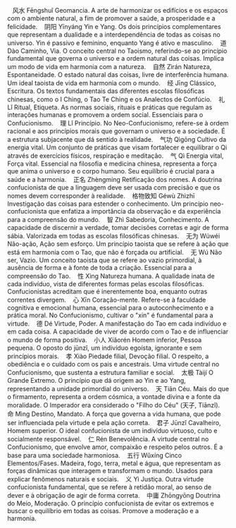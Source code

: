 

   风水 	Fēngshuǐ	 Geomancia. A arte de harmonizar os edifícios e os espaços com o ambiente natural, a fim de promover a saúde, a prosperidade e a felicidade.
   阴阳 	Yīnyáng	 Yin e Yang. Os dois princípios complementares que representam a dualidade e a interdependência de todas as coisas no universo. Yin é passivo e feminino, enquanto Yang é ativo e masculino.
   道 	Dào	 Caminho, Via. O conceito central no Taoismo, referindo-se ao princípio fundamental que governa o universo e a ordem natural das coisas. Implica um modo de vida em harmonia com a natureza.
   自然 	Zìrán	 Natureza, Espontaneidade. O estado natural das coisas, livre de interferência humana. Um ideal taoista de vida em harmonia com o mundo.
   经 	Jīng	 Clássico, Escritura. Os textos fundamentais das diferentes escolas filosóficas chinesas, como o I Ching, o Tao Te Ching e os Analectos de Confúcio.
   礼 	Lǐ	 Ritual, Etiqueta. As normas sociais, rituais e práticas que regulam as interações humanas e promovem a ordem social. Essenciais para o Confucionismo.
   理 	Lǐ	 Princípio. No Neo-Confucionismo, refere-se à ordem racional e aos princípios morais que governam o universo e a sociedade. É a estrutura subjacente que dá sentido à realidade.
   气功 	Qìgōng	 Cultivo da energia vital. Um conjunto de práticas que visam fortalecer e equilibrar o Qi através de exercícios físicos, respiração e meditação.
   气 	Qì	 Energia vital, Força vital. Essencial na filosofia e medicina chinesa, representa a força que anima o universo e o corpo humano. Seu equilíbrio é crucial para a saúde e a harmonia.
   正名 	Zhèngmíng	 Retificação dos nomes. A doutrina confucionista de que a linguagem deve ser usada com precisão e que os nomes devem corresponder à realidade.
   格物致知 	Géwù Zhìzhī	 Investigação das coisas para estender o conhecimento. Um princípio neo-confucionista que enfatiza a importância da observação e da experiência para a compreensão do mundo.
   智 	Zhì	 Sabedoria, Conhecimento. A capacidade de discernir a verdade, tomar decisões corretas e agir de forma sábia. Valorizada em todas as escolas filosóficas chinesas.
   无为 	Wúwéi	 Não-ação, Ação sem esforço. Um princípio taoista que se refere à ação que está em harmonia com o Tao, que não é forçada ou artificial.
   无 	Wú	 Não ser, Vazio. Um conceito taoista que se refere ao vazio primordial, à ausência de forma e à fonte de toda a criação. Essencial para a compreensão do Tao.
   性 	Xìng	 Natureza humana. A qualidade inata de cada indivíduo, vista de diferentes formas pelas escolas filosóficas. Confucionistas acreditam que é inerentemente boa, enquanto outras correntes divergem.
   心 	Xīn	 Coração-mente. Refere-se à faculdade cognitiva e emocional humana, essencial para o autoconhecimento e a prática moral. No Confucionismo, cultivar o "xin" é fundamental para a virtude.
   德 	Dé	 Virtude, Poder. A manifestação do Tao em cada indivíduo e em cada coisa. A capacidade de viver de acordo com o Tao e de influenciar o mundo de forma positiva.
   小人 	Xiǎorén	 Homem inferior, Pessoa pequena. O oposto do jūnzǐ, um indivíduo egoísta, ignorante e sem princípios morais.
   孝 	Xiào	 Piedade filial, Devoção filial. O respeito, a obediência e o cuidado com os pais e ancestrais. Uma virtude central no Confucionismo, que sustenta a estrutura familiar e social.
   太极 	Tàijí	 O Grande Extremo. O princípio que dá origem ao Yin e ao Yang, representando a unidade primordial do universo.
   天 	Tiān	 Céu. Mais do que o firmamento, representa a ordem cósmica, a vontade divina e a fonte da moralidade. O Imperador era considerado o "Filho do Céu" (天子, Tiānzǐ).
   命 	Mìng	 Destino, Mandato. A força que governa a vida humana, que pode ser influenciada pela virtude e pela ação correta.
   君子 	Jūnzǐ	 Cavalheiro, Homem superior. O ideal confucionista de um indivíduo virtuoso, culto e socialmente responsável.
   仁 	Rén	 Benevolência. A virtude central no Confucionismo, que envolve amor, compaixão e respeito pelos outros. É a base para uma sociedade harmoniosa.
   五行 	Wǔxíng	 Cinco Elementos/Fases. Madeira, fogo, terra, metal e água, que representam as forças dinâmicas que interagem e transformam o mundo. Usados para explicar fenômenos naturais e sociais.
   义 	Yì	 Justiça. Outra virtude confucionista fundamental, que se refere à retidão moral, ao senso de dever e à obrigação de agir de forma correta.
   中庸 	Zhōngyōng	 Doutrina do Meio, Moderação. O princípio confucionista de evitar os extremos e buscar o equilíbrio em todas as coisas. Promove a moderação e a harmonia.

